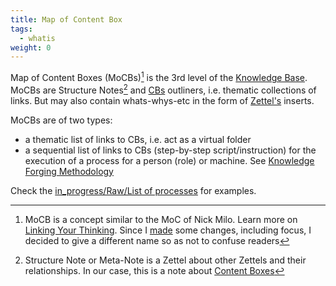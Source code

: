 ```yaml
---
title: Map of Content Box
tags:
  - whatis
weight: 0
---
```


Map of Content Boxes (MoCBs)[^202207311616-1] is the 3rd level of the [Knowledge Base](Knowledge%20Base.md). MoCBs are Structure Notes[^202207311616-2] and [CBs](Content%20Box.md) outliners, i.e. thematic collections of links. But may also contain whats-whys-etc in the form of [Zettel's](Zettel.md) inserts.

[^202207311616-1]: MoCB is a concept similar to the MoC of Nick Milo. Learn more on [Linking Your Thinking](https://www.linkingyourthinking.com/). Since I [made](Knowledge%20Forging%20Methodology.md) some changes, including focus, I decided to give a different name so as not to confuse readers
[^202207311616-2]: Structure Note or Meta-Note is a Zettel about other Zettels and their relationships. In our case, this is a note about [Content Boxes](Content%20Box.md)

MoCBs are of two types:

* a thematic list of links to CBs, i.e. act as a virtual folder
* a sequential list of links to CBs (step-by-step script/instruction) for the execution of a process for a person (role) or machine. See [Knowledge Forging Methodology](Knowledge%20Forging%20Methodology.md)

Check the [in_progress/Raw/List of processes](in_progress\Raw\List%20of%20processes.md) for examples.
